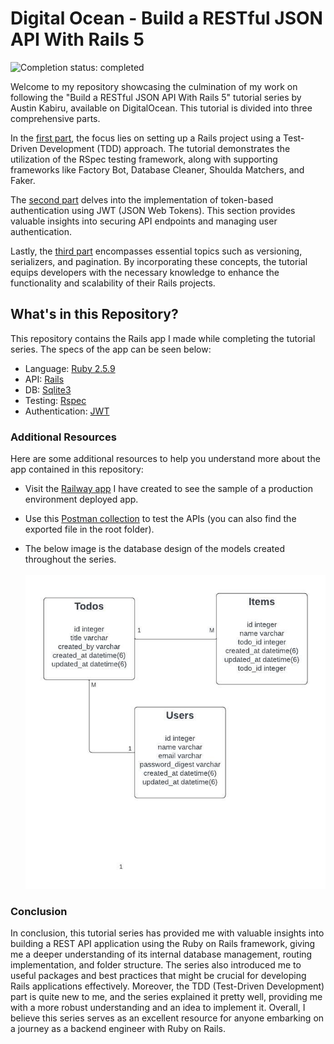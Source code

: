 # Digital Ocean - Build a RESTful JSON API With Rails 5

![Completion status: completed](https://img.shields.io/badge/COMPLETION%20STATUS-COMPLETED-success?style=for-the-badge)

Welcome to my repository showcasing the culmination of my work on following the "Build a RESTful JSON API With Rails 5" tutorial series by Austin Kabiru, available on DigitalOcean. This tutorial is divided into three comprehensive parts.

In the [first part](https://www.digitalocean.com/community/tutorials/build-a-restful-json-api-with-rails-5-part-one), the focus lies on setting up a Rails project using a Test-Driven Development (TDD) approach. The tutorial demonstrates the utilization of the RSpec testing framework, along with supporting frameworks like Factory Bot, Database Cleaner, Shoulda Matchers, and Faker.

The [second part](https://www.digitalocean.com/community/tutorials/build-a-restful-json-api-with-rails-5-part-one) delves into the implementation of token-based authentication using JWT (JSON Web Tokens). This section provides valuable insights into securing API endpoints and managing user authentication.

Lastly, the [third part](https://www.digitalocean.com/community/tutorials/build-a-restful-json-api-with-rails-5-part-one) encompasses essential topics such as versioning, serializers, and pagination. By incorporating these concepts, the tutorial equips developers with the necessary knowledge to enhance the functionality and scalability of their Rails projects.

## What's in this Repository?

This repository contains the Rails app I made while completing the tutorial series. The specs of the app can be seen below:
- Language: [Ruby 2.5.9](https://www.ruby-lang.org/en/news/2021/04/05/ruby-2-5-9-released/)
- API: [Rails](https://rubyonrails.org/)
- DB: [Sqlite3](https://sqlite.org/index.html)
- Testing: [Rspec](https://github.com/rspec/rspec-rails)
- Authentication: [JWT](https://github.com/jwt/ruby-jwt)

### Additional Resources

Here are some additional resources to help you understand more about the app contained in this repository:

- Visit the [Railway app](https://digital-ocean-ror-restapi-production.up.railway.app/) I have created to see the sample of a production environment deployed app.

- Use this [Postman collection](https://elements.getpostman.com/redirect?entityId=12961186-5e107c51-c5a2-44e0-bfed-30034bd1e03a&entityType=collection) to test the APIs (you can also find the exported file in the root folder).

- The below image is the database design of the models created throughout the series.
<br><br>
![database-design](database-design.jpeg)

### Conclusion
In conclusion, this tutorial series has provided me with valuable insights into building a REST API application using the Ruby on Rails framework, giving me a deeper understanding of its internal database management, routing implementation, and folder structure. The series also introduced me to useful packages and best practices that might be crucial for developing Rails applications effectively. Moreover, the TDD (Test-Driven Development) part is quite new to me, and the series explained it pretty well, providing me with a more robust understanding and an idea to implement it. Overall, I believe this series serves as an excellent resource for anyone embarking on a journey as a backend engineer with Ruby on Rails.
 